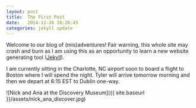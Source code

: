 ```yaml
---
layout: post
title:  The First Post
date:   2014-12-26 18:26:45
categories: jekyll update
---
```

Welcome to our blog of (mis)adventures! Fair warning, this whole site may crash and burn as I am using this as an opportunity to learn a new website generating tool ([Jekyll](http://jekyllrb.com)). 

I am currently sitting in the Charlotte, NC airport soon to board a flight to Boston where I will spend the night. Tyler will arrive tomorrow morning and then we depart at 6:15 EST to Dublin one-way. 

![Nick and Ana at the Discovery Museum]({{ site.baseurl }}/assets/nick_ana_discover.jpg)

[jekyll]:      http://jekyllrb.com
[jekyll-gh]:   https://github.com/jekyll/jekyll
[jekyll-help]: https://github.com/jekyll/jekyll-help
